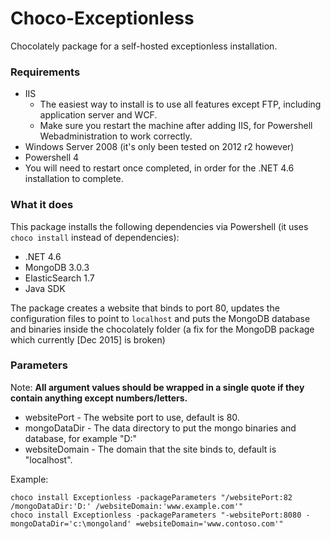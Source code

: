 # Choco-Exceptionless
Chocolately package for a self-hosted exceptionless installation.

### Requirements

- IIS 
    - The easiest way to install is to use all features except FTP, including application server and WCF.
    - Make sure you restart the machine after adding IIS, for Powershell Webadministration to work correctly.
- Windows Server 2008 (it's only been tested on 2012 r2 however)
- Powershell 4
- You will need to restart once completed, in order for the .NET 4.6 installation to complete.

### What it does

This package installs the following dependencies via Powershell (it uses `choco install` instead of dependencies):

- .NET 4.6
- MongoDB 3.0.3
- ElasticSearch 1.7
- Java SDK

The package creates a website that binds to port 80, updates the configuration files to point to `localhost` and puts the MongoDB database and binaries inside the chocolately folder (a fix for the MongoDB package which currently [Dec 2015] is broken)

### Parameters

Note: **All argument values should be wrapped in a single quote if they contain anything except numbers/letters.**

- websitePort - The website port to use, default is 80.
- mongoDataDir - The data directory to put the mongo binaries and database, for example "D:"
- websiteDomain - The domain that the site binds to, default is "localhost".

Example:

    choco install Exceptionless -packageParameters "/websitePort:82 /mongoDataDir:'D:' /websiteDomain:'www.example.com'"
    choco install Exceptionless -packageParameters "-websitePort:8080 -mongoDataDir='c:\mongoland' =websiteDomain='www.contoso.com'"
